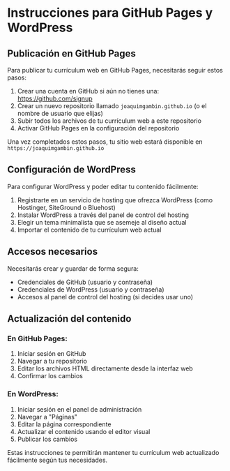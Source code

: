 # Instrucciones para GitHub Pages y WordPress

## Publicación en GitHub Pages

Para publicar tu currículum web en GitHub Pages, necesitarás seguir estos pasos:

1. Crear una cuenta en GitHub si aún no tienes una: https://github.com/signup
2. Crear un nuevo repositorio llamado `joaquimgambin.github.io` (o el nombre de usuario que elijas)
3. Subir todos los archivos de tu currículum web a este repositorio
4. Activar GitHub Pages en la configuración del repositorio

Una vez completados estos pasos, tu sitio web estará disponible en `https://joaquimgambin.github.io`

## Configuración de WordPress

Para configurar WordPress y poder editar tu contenido fácilmente:

1. Registrarte en un servicio de hosting que ofrezca WordPress (como Hostinger, SiteGround o Bluehost)
2. Instalar WordPress a través del panel de control del hosting
3. Elegir un tema minimalista que se asemeje al diseño actual
4. Importar el contenido de tu currículum web actual

## Accesos necesarios

Necesitarás crear y guardar de forma segura:
- Credenciales de GitHub (usuario y contraseña)
- Credenciales de WordPress (usuario y contraseña)
- Accesos al panel de control del hosting (si decides usar uno)

## Actualización del contenido

### En GitHub Pages:
1. Iniciar sesión en GitHub
2. Navegar a tu repositorio
3. Editar los archivos HTML directamente desde la interfaz web
4. Confirmar los cambios

### En WordPress:
1. Iniciar sesión en el panel de administración
2. Navegar a "Páginas"
3. Editar la página correspondiente
4. Actualizar el contenido usando el editor visual
5. Publicar los cambios

Estas instrucciones te permitirán mantener tu currículum web actualizado fácilmente según tus necesidades.
